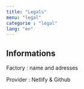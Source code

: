 ```yaml
---
title: "Legals"
menu: "legal"
categorie : "legal"
lang: "en"
---
```


## Informations

Factory : name and adresses

Provider : Netlify & Github

